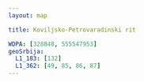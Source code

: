 ```yaml
---
layout: map

title: Koviljsko-Petrovaradinski rit

WDPA: [328848, 555547953]
geoSrbija:
  L1_183: [132]
  L1_362: [49, 85, 86, 87]
---
```

